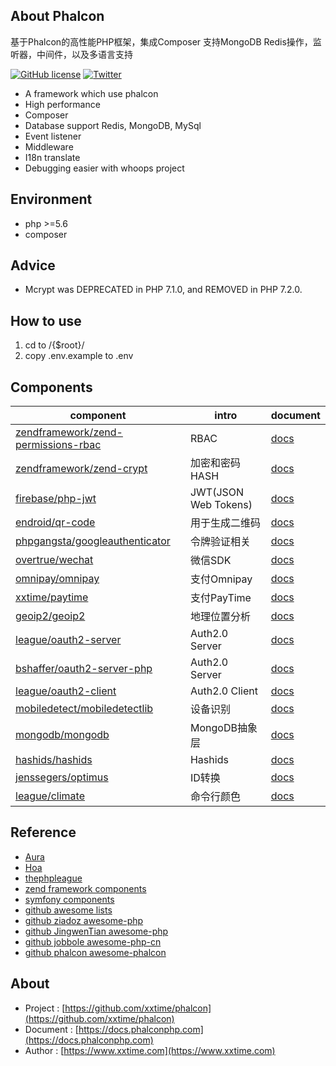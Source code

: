 ## About Phalcon
基于Phalcon的高性能PHP框架，集成Composer 支持MongoDB Redis操作，监听器，中间件，以及多语言支持

[![GitHub license](https://img.shields.io/github/license/xxtime/phalcon.svg)](https://github.com/xxtime/phalcon)
[![Twitter](https://img.shields.io/twitter/url/https/github.com/xxtime/phalcon.svg?style=social)](https://twitter.com/intent/tweet?text=Wow:&url=https%3A%2F%2Fgithub.com%2Fxxtime%2Fphalcon)

* A framework which use phalcon
* High performance
* Composer
* Database support Redis, MongoDB, MySql
* Event listener
* Middleware
* I18n translate
* Debugging easier with whoops project


## Environment
* php >=5.6  
* composer  


## Advice
* Mcrypt was DEPRECATED in PHP 7.1.0, and REMOVED in PHP 7.2.0.


## How to use
1. cd to /{$root}/  
2. copy .env.example to .env  


## Components
component | intro | document
--- | --- | ---
[zendframework/zend-permissions-rbac](https://packagist.org/packages/zendframework/zend-permissions-rbac) | RBAC  | [docs](https://docs.zendframework.com/zend-permissions-rbac/)
[zendframework/zend-crypt](https://packagist.org/packages/zendframework/zend-crypt) | 加密和密码HASH  | [docs](https://docs.zendframework.com/zend-crypt/)
[firebase/php-jwt](https://packagist.org/packages/firebase/php-jwt) | JWT(JSON Web Tokens)  | [docs](https://github.com/firebase/php-jwt)
[endroid/qr-code](https://packagist.org/packages/endroid/qr-code) | 用于生成二维码  | [docs](https://endroid.nl/)
[phpgangsta/googleauthenticator](https://packagist.org/packages/phpgangsta/googleauthenticator) | 令牌验证相关  | [docs](https://github.com/PHPGangsta/GoogleAuthenticator)
[overtrue/wechat](https://packagist.org/packages/overtrue/wechat) | 微信SDK  | [docs](https://easywechat.org/)
[omnipay/omnipay](https://packagist.org/packages/omnipay/omnipay) | 支付Omnipay  | [docs](http://omnipay.thephpleague.com/)
[xxtime/paytime](https://packagist.org/packages/xxtime/paytime) | 支付PayTime  | [docs](https://github.com/xxtime/paytime)
[geoip2/geoip2](https://packagist.org/packages/geoip2/geoip2) | 地理位置分析  | [docs](http://maxmind.github.io/GeoIP2-php/)
[league/oauth2-server](https://packagist.org/packages/league/oauth2-server) | Auth2.0 Server  | [docs](http://oauth2.thephpleague.com/)
[bshaffer/oauth2-server-php](https://packagist.org/packages/bshaffer/oauth2-server-php) | Auth2.0 Server  | [docs](https://bshaffer.github.io/oauth2-server-php-docs/)
[league/oauth2-client](https://packagist.org/packages/league/oauth2-client) | Auth2.0 Client  | [docs](http://oauth2-client.thephpleague.com/)
[mobiledetect/mobiledetectlib](https://packagist.org/packages/mobiledetect/mobiledetectlib) | 设备识别  | [docs](http://mobiledetect.net/)
[mongodb/mongodb](https://packagist.org/packages/mongodb/mongodb) | MongoDB抽象层  | [docs](https://docs.mongodb.com/php-library/)
[hashids/hashids](https://packagist.org/packages/hashids/hashids) | Hashids  |[docs](http://hashids.org/php/)
[jenssegers/optimus](https://packagist.org/packages/jenssegers/optimus) | ID转换  |[docs](https://github.com/jenssegers/optimus)
[league/climate](https://packagist.org/packages/league/climate) | 命令行颜色  | [docs](http://climate.thephpleague.com/)


## Reference
* [Aura](http://auraphp.com/)  
* [Hoa](https://hoa-project.net/En/)  
* [thephpleague](http://thephpleague.com/)  
* [zend framework components](https://docs.zendframework.com/)  
* [symfony components](http://symfony.com/doc/current/components/index.html)  
* [github awesome lists](https://github.com/sindresorhus/awesome)  
* [github ziadoz awesome-php](https://github.com/ziadoz/awesome-php)  
* [github JingwenTian awesome-php](https://github.com/JingwenTian/awesome-php)  
* [github jobbole awesome-php-cn](https://github.com/jobbole/awesome-php-cn)  
* [github phalcon awesome-phalcon](https://github.com/phalcon/awesome-phalcon)


## About  
* Project : [https://github.com/xxtime/phalcon](https://github.com/xxtime/phalcon)  
* Document : [https://docs.phalconphp.com](https://docs.phalconphp.com)
* Author : [https://www.xxtime.com](https://www.xxtime.com)  

